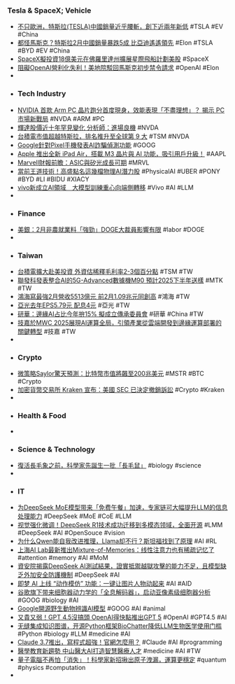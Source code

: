 ### Tesla & SpaceX; Vehicle
- [不只歐洲，特斯拉(TESLA)中國銷量近乎腰斬，創下近兩年新低](https://today.line.me/tw/v2/article/1D7ZaD2) #TSLA #EV #China
- [都怪馬斯克？特斯拉2月中國銷量暴跌5成 比亞迪遙遙領先](https://ec.ltn.com.tw/article/breakingnews/4969811) #Elon #TSLA #BYD #EV #China
- [SpaceX擬投資18億美元在佛羅里達州擴展星際飛船計劃美股](http://www.aastocks.com/tc/usq/news/comment.aspx?id=NOW.1422113) #SpaceX
- [阻礙OpenAI營利化失利！美地院駁回馬斯克初步禁令請求](https://search.app/k6aL) #OpenAI #Elon
-
- ### Tech Industry
- [NVIDIA 首款 Arm PC 晶片跑分首度現身，效能表現「不盡理想」？ 揭示 PC 市場新戰局](https://search.app/dLyY) #NVDA #ARM #PC
- [輝達股價近十年罕見變化 分析師：進場良機](https://search.app/2khx) #NVDA
- [台積電市值超越特斯拉，排名推升至全球第 9 大](https://search.app/XwzR) #TSM #NVDA
- [Google針對Pixel手機發表AI詐騙偵測功能](https://www.ithome.com.tw/news/167668) #GOOG
- [Apple 推出全新 iPad Air，搭載 M3 晶片與 AI 功能，吸引用戶升級！](https://uanalyze.com.tw/articles/6657311085) #AAPL
- [Marvell財報前瞻：ASIC與矽光成長可期](https://www.forecastock.tw/article/josh-e14b71e0-f9a5-11ef-8980-87834ea22d56) #MRVL
- [當前王道技術！高盛點名這幾檔物理AI潛力股](https://news.cnyes.com/news/id/5882454) #PhysicalAI #UBER #PONY #BYD #LI #BIDU #XIACY
- [vivo新成立AI領域　大模型訓練重心向端側轉移](https://www.ettoday.net/news/20250305/2919713.htm) #Vivo #AI #LLM
-
- ### Finance
- [美銀：2月非農就業料「強勁」DOGE大裁員影響有限](https://search.app/KSAu) #labor #DOGE
-
- ### Taiwan
- [台積電擴大赴美投資 外資估稀釋毛利率2-3個百分點](https://search.app/qAUB) #TSM #TW
- [聯發科發表整合AI的5G-Advanced數據機M90 預計2025下半年送樣](https://today.line.me/tw/v2/article/aGonNW8) #MTK #TW
- [鴻海寫最強2月營收5513億元 前2月1.09兆元同創高](https://search.app/Fcxj) #鴻海 #TW
- [亞光去年EPS5.79元 配息4元](https://ec.ltn.com.tw/article/paper/1694812) #亞光 #TW
- [研華：邊緣AI占比今年拚15% 擬成立傳承委員會](https://www.cna.com.tw/news/afe/202503050205.aspx) #研華 #China #TW
- [技嘉於MWC 2025展現AI運算全局，引領產業從雲端開發到邊緣運算部署的關鍵轉型](https://www.cio.com.tw/86458/) #技嘉 #TW
-
- ### Crypto
- [微策略Saylor驚天預測：比特幣市值將飆至200兆美元](https://search.app/F14K) #MSTR #BTC #Crypto
- [加密貨幣交易所 Kraken 宣布：美國 SEC 已決定撤銷訴訟](https://blockcast.it/2025/03/04/sec-plans-to-drop-its-case-against-kraken/) #Crypto #Kraken
-
- ### Health & Food
-
- ### Science & Technology
- [復活長毛象之前，科學家先誕生一批「長毛鼠」](https://search.app/EtQs) #biology #science
-
- ### IT
- [为DeepSeek MoE模型带来「免费午餐」加速，专家链可大幅提升LLM的信息处理能力](https://www.jiqizhixin.com/articles/2025-03-05) #DeepSeek #MoE #CoE #LLM
- [视觉强化微调！DeepSeek R1技术成功迁移到多模态领域，全面开源](https://www.jiqizhixin.com/articles/2025-03-05-2) #LMM #DeepSeek #AI #OpenSouce #vision
- [为什么Qwen能自我改进推理，Llama却不行？斯坦福找到了原理](https://www.jiqizhixin.com/articles/2025-03-05-9) #AI #RL
- [上海AI Lab最新推出Mixture-of-Memories：线性注意力也有稀疏记忆了](https://www.jiqizhixin.com/articles/2025-03-05-7) #attention #memory #AI #MoM
- [資安院揭露DeepSeek AI測試結果，證實抵禦越獄攻擊的能力不足，且模型缺乏外加安全防護機制](https://search.app/Jh2x) #DeepSeek #AI
- [即梦 AI 上线 “动作模仿” 功能：一键让图片人物动起来](https://www.jiqizhixin.com/articles/2025-03-05-10) #AI #AID
- [谷歌旗下带来细胞器动力学的「全息解码器」，启动亚像素级细胞器分析](https://www.jiqizhixin.com/articles/2025-03-05-4) #GOOG #biology #AI
- [Google開源野生動物辨識AI模型](https://www.ithome.com.tw/news/167673) #GOOG #AI #animal
- [又貴又弱！GPT 4.5沒搞頭 OpenAI得快點推出GPT 5](https://search.app/2mxM) #OpenAI #GPT4.5 #AI
- [无缝集成知识图谱，开源Python框架BioChatter降低LLM生物医学使用门槛](https://www.jiqizhixin.com/articles/2025-03-05-5) #Python #biology #LLM #medicine #AI
- [Claude 3.7推出，寫程式超強！官網怎麼用？](https://search.app/EiuH) #Claude #AI #programming
- [醫學教育新趨勢 中山醫大AI打造智慧醫療人才](https://tw.news.yahoo.com/醫學教育新趨勢-中山醫大ai打造智慧醫療人才-065439695.html) #medicine #AI #TW
- [量子電腦不再怕「消失」！科學家新招揪出原子洩漏，運算更穩定](https://search.app/XWrM) #quantum #physics #computation
-
